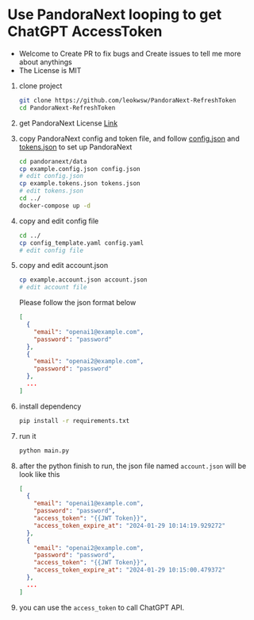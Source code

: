 # Use PandoraNext looping to get ChatGPT AccessToken

- Welcome to Create PR to fix bugs and Create issues to tell me more about anythings
- The License is MIT

1. clone project
   ```bash
   git clone https://github.com/leokwsw/PandoraNext-RefreshToken
   cd PandoraNext-RefreshToken
   ```
2. get PandoraNext License [Link](https://docs.pandoranext.com/zh-CN/license/license_id)
3. copy PandoraNext config and token file, and
   follow [config.json](https://docs.pandoranext.com/zh-CN/configuration/config)
   and [tokens.json](https://docs.pandoranext.com/zh-CN/configuration/tokens) to set up PandoraNext
   ```bash
   cd pandoranext/data
   cp example.config.json config.json
   # edit config.json
   cp example.tokens.json tokens.json
   # edit tokens.json
   cd ../
   docker-compose up -d
   ```
4. copy and edit config file
   ```bash
   cd ../
   cp config_template.yaml config.yaml 
   # edit config file
   ```
5. copy and edit account.json
   ```bash
   cp example.account.json account.json 
   # edit account file
   ```
   Please follow the json format below
   ```json lines
   [
     {
       "email": "openai1@example.com",
       "password": "password"
     },
     {
       "email": "openai2@example.com",
       "password": "password"
     },
     ...
   ]
   ```

6. install dependency
   ```bash
   pip install -r requirements.txt
   ```

7. run it
   ```bash
   python main.py
   ```

8. after the python finish to run, the json file named `account.json` will be look like this
   ```json lines
   [
     {
       "email": "openai1@example.com",
       "password": "password",
       "access_token": "{{JWT Token}}",
       "access_token_expire_at": "2024-01-29 10:14:19.929272"
     },
     {
       "email": "openai2@example.com",
       "password": "password",
       "access_token": "{{JWT Token}}",
       "access_token_expire_at": "2024-01-29 10:15:00.479372"
     },
     ...
   ]
   ```

9. you can use the `access_token` to call ChatGPT API.